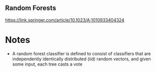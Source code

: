 ## Random Forests

https://link.springer.com/article/10.1023/A:1010933404324

# Notes
- A random forest classifier is defined to consist of classifiers that are independently identically distributed (iid) random vectors, and given some input, each tree casts a vote
